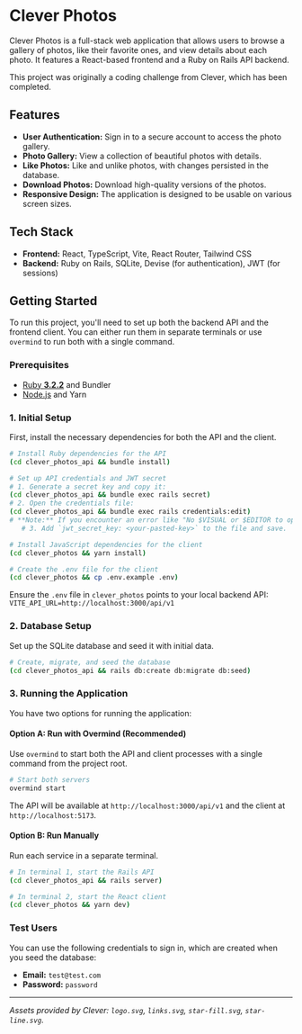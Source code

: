 # Clever Photos

Clever Photos is a full-stack web application that allows users to browse a gallery of photos, like their favorite ones, and view details about each photo. It features a React-based frontend and a Ruby on Rails API backend.

This project was originally a coding challenge from Clever, which has been completed.

## Features

- **User Authentication:** Sign in to a secure account to access the photo gallery.
- **Photo Gallery:** View a collection of beautiful photos with details.
- **Like Photos:** Like and unlike photos, with changes persisted in the database.
- **Download Photos:** Download high-quality versions of the photos.
- **Responsive Design:** The application is designed to be usable on various screen sizes.

## Tech Stack

- **Frontend:** React, TypeScript, Vite, React Router, Tailwind CSS
- **Backend:** Ruby on Rails, SQLite, Devise (for authentication), JWT (for sessions)

## Getting Started

To run this project, you'll need to set up both the backend API and the frontend client. You can either run them in separate terminals or use `overmind` to run both with a single command.

### Prerequisites

- [Ruby **3.2.2**](https://www.ruby-lang.org/en/documentation/installation/) and Bundler
- [Node.js](https://nodejs.org/en/download/) and Yarn

### 1. Initial Setup

First, install the necessary dependencies for both the API and the client.

```bash
# Install Ruby dependencies for the API
(cd clever_photos_api && bundle install)

# Set up API credentials and JWT secret
# 1. Generate a secret key and copy it:
(cd clever_photos_api && bundle exec rails secret)
# 2. Open the credentials file:
(cd clever_photos_api && bundle exec rails credentials:edit)
# **Note:** If you encounter an error like "No $VISUAL or $EDITOR to open file in", you need to set your default editor. For example, to use VS Code, run `export VISUAL="code --wait"` in your terminal before running the command, or prefix the command like `VISUAL="code --wait" bundle exec rails credentials:edit`.
   # 3. Add `jwt_secret_key: <your-pasted-key>` to the file and save.

# Install JavaScript dependencies for the client
(cd clever_photos && yarn install)

# Create the .env file for the client
(cd clever_photos && cp .env.example .env)
```

Ensure the `.env` file in `clever_photos` points to your local backend API:
`VITE_API_URL=http://localhost:3000/api/v1`

### 2. Database Setup

Set up the SQLite database and seed it with initial data.

```bash
# Create, migrate, and seed the database
(cd clever_photos_api && rails db:create db:migrate db:seed)
```

### 3. Running the Application

You have two options for running the application:

#### Option A: Run with Overmind (Recommended)

Use `overmind` to start both the API and client processes with a single command from the project root.

```bash
# Start both servers
overmind start
```

The API will be available at `http://localhost:3000/api/v1` and the client at `http://localhost:5173`.

#### Option B: Run Manually

Run each service in a separate terminal.

```bash
# In terminal 1, start the Rails API
(cd clever_photos_api && rails server)
```

```bash
# In terminal 2, start the React client
(cd clever_photos && yarn dev)
```

### Test Users

You can use the following credentials to sign in, which are created when you seed the database:

- **Email:** `test@test.com`
- **Password:** `password`

---

_Assets provided by Clever: `logo.svg`, `links.svg`, `star-fill.svg`, `star-line.svg`._
